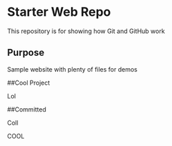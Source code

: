 
# Starter Web Repo

This repository is for showing how Git and GitHub work

## Purpose

Sample website with plenty of files for demos


##Cool Project

Lol

##Committed


Coll




COOL